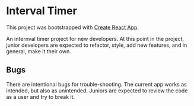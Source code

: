 # Interval Timer

This project was bootstrapped with [Create React App](https://github.com/facebook/create-react-app).

An internval timer project for new developers. At this point in the project, junior developers are expected to refactor, style, add new features, and in general, make it their own.

## Bugs

There are intentional bugs for trouble-shooting. The current app works as intended, but also as unintended. Juniors are expected to review the code as a user and try to break it.
